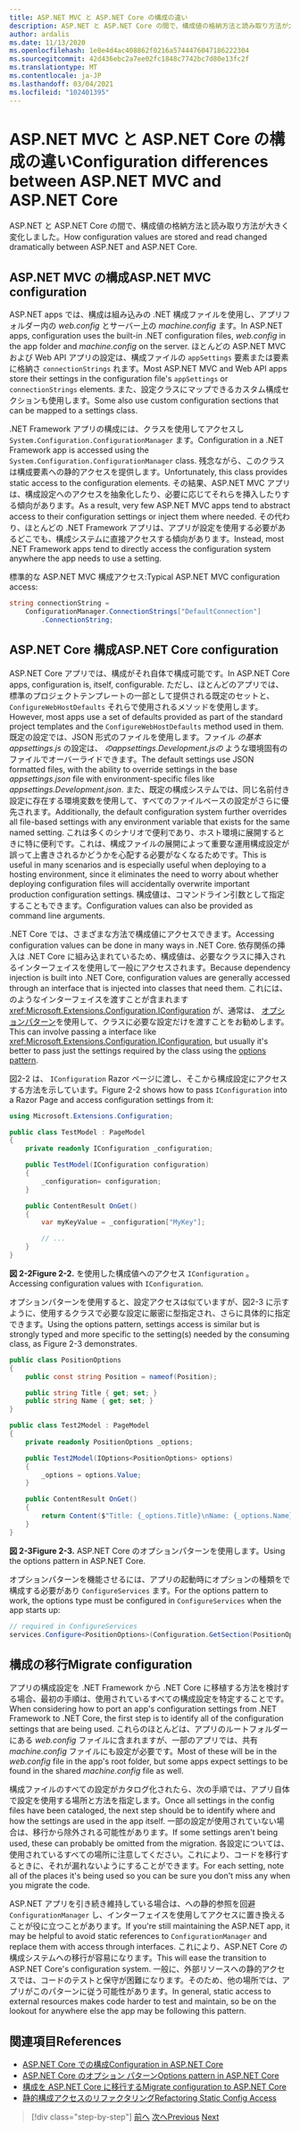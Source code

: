 ```yaml
---
title: ASP.NET MVC と ASP.NET Core の構成の違い
description: ASP.NET と ASP.NET Core の間で、構成値の格納方法と読み取り方法が大きく変化しました。 このセクションでは、詳細と、ASP.NET から ASP.NET Core に構成を移行する方法について説明します。
author: ardalis
ms.date: 11/13/2020
ms.openlocfilehash: 1e8e4d4ac408862f0216a5744476047186222304
ms.sourcegitcommit: 42d436ebc2a7ee02fc1848c7742bc7d80e13fc2f
ms.translationtype: MT
ms.contentlocale: ja-JP
ms.lasthandoff: 03/04/2021
ms.locfileid: "102401395"
---
```

# <a name="configuration-differences-between-aspnet-mvc-and-aspnet-core"></a><span data-ttu-id="d5645-104">ASP.NET MVC と ASP.NET Core の構成の違い</span><span class="sxs-lookup"><span data-stu-id="d5645-104">Configuration differences between ASP.NET MVC and ASP.NET Core</span></span>

<span data-ttu-id="d5645-105">ASP.NET と ASP.NET Core の間で、構成値の格納方法と読み取り方法が大きく変化しました。</span><span class="sxs-lookup"><span data-stu-id="d5645-105">How configuration values are stored and read changed dramatically between ASP.NET and ASP.NET Core.</span></span>

## <a name="aspnet-mvc-configuration"></a><span data-ttu-id="d5645-106">ASP.NET MVC の構成</span><span class="sxs-lookup"><span data-stu-id="d5645-106">ASP.NET MVC configuration</span></span>

<span data-ttu-id="d5645-107">ASP.NET apps では、構成は組み込みの .NET 構成ファイルを使用し、アプリフォルダー内の *web.config* とサーバー上の *machine.config* ます。</span><span class="sxs-lookup"><span data-stu-id="d5645-107">In ASP.NET apps, configuration uses the built-in .NET configuration files, *web.config* in the app folder and *machine.config* on the server.</span></span> <span data-ttu-id="d5645-108">ほとんどの ASP.NET MVC および Web API アプリの設定は、構成ファイルの `appSettings` 要素または要素に格納さ `connectionStrings` れます。</span><span class="sxs-lookup"><span data-stu-id="d5645-108">Most ASP.NET MVC and Web API apps store their settings in the configuration file's `appSettings` or `connectionStrings` elements.</span></span> <span data-ttu-id="d5645-109">また、設定クラスにマップできるカスタム構成セクションも使用します。</span><span class="sxs-lookup"><span data-stu-id="d5645-109">Some also use custom configuration sections that can be mapped to a settings class.</span></span>

<span data-ttu-id="d5645-110">.NET Framework アプリの構成には、クラスを使用してアクセスし `System.Configuration.ConfigurationManager` ます。</span><span class="sxs-lookup"><span data-stu-id="d5645-110">Configuration in a .NET Framework app is accessed using the `System.Configuration.ConfigurationManager` class.</span></span> <span data-ttu-id="d5645-111">残念ながら、このクラスは構成要素への静的アクセスを提供します。</span><span class="sxs-lookup"><span data-stu-id="d5645-111">Unfortunately, this class provides static access to the configuration elements.</span></span> <span data-ttu-id="d5645-112">その結果、ASP.NET MVC アプリは、構成設定へのアクセスを抽象化したり、必要に応じてそれらを挿入したりする傾向があります。</span><span class="sxs-lookup"><span data-stu-id="d5645-112">As a result, very few ASP.NET MVC apps tend to abstract access to their configuration settings or inject them where needed.</span></span> <span data-ttu-id="d5645-113">その代わり、ほとんどの .NET Framework アプリは、アプリが設定を使用する必要があるどこでも、構成システムに直接アクセスする傾向があります。</span><span class="sxs-lookup"><span data-stu-id="d5645-113">Instead, most .NET Framework apps tend to directly access the configuration system anywhere the app needs to use a setting.</span></span>

<span data-ttu-id="d5645-114">標準的な ASP.NET MVC 構成アクセス:</span><span class="sxs-lookup"><span data-stu-id="d5645-114">Typical ASP.NET MVC configuration access:</span></span>

```csharp
string connectionString =
    ConfigurationManager.ConnectionStrings["DefaultConnection"]
        .ConnectionString;
```

## <a name="aspnet-core-configuration"></a><span data-ttu-id="d5645-115">ASP.NET Core 構成</span><span class="sxs-lookup"><span data-stu-id="d5645-115">ASP.NET Core configuration</span></span>

<span data-ttu-id="d5645-116">ASP.NET Core アプリでは、構成がそれ自体で構成可能です。</span><span class="sxs-lookup"><span data-stu-id="d5645-116">In ASP.NET Core apps, configuration is, itself, configurable.</span></span> <span data-ttu-id="d5645-117">ただし、ほとんどのアプリでは、標準のプロジェクトテンプレートの一部として提供される既定のセットと、 `ConfigureWebHostDefaults` それらで使用されるメソッドを使用します。</span><span class="sxs-lookup"><span data-stu-id="d5645-117">However, most apps use a set of defaults provided as part of the standard project templates and the `ConfigureWebHostDefaults` method used in them.</span></span> <span data-ttu-id="d5645-118">既定の設定では、JSON 形式のファイルを使用します。ファイル *の基本appsettings.js* の設定は、 *のappsettings.Development.jsの* ような環境固有のファイルでオーバーライドできます。</span><span class="sxs-lookup"><span data-stu-id="d5645-118">The default settings use JSON formatted files, with the ability to override settings in the base *appsettings.json* file with environment-specific files like *appsettings.Development.json*.</span></span> <span data-ttu-id="d5645-119">また、既定の構成システムでは、同じ名前付き設定に存在する環境変数を使用して、すべてのファイルベースの設定がさらに優先されます。</span><span class="sxs-lookup"><span data-stu-id="d5645-119">Additionally, the default configuration system further overrides all file-based settings with any environment variable that exists for the same named setting.</span></span> <span data-ttu-id="d5645-120">これは多くのシナリオで便利であり、ホスト環境に展開するときに特に便利です。これは、構成ファイルの展開によって重要な運用構成設定が誤って上書きされるかどうかを心配する必要がなくなるためです。</span><span class="sxs-lookup"><span data-stu-id="d5645-120">This is useful in many scenarios and is especially useful when deploying to a hosting environment, since it eliminates the need to worry about whether deploying configuration files will accidentally overwrite important production configuration settings.</span></span> <span data-ttu-id="d5645-121">構成値は、コマンドライン引数として指定することもできます。</span><span class="sxs-lookup"><span data-stu-id="d5645-121">Configuration values can also be provided as command line arguments.</span></span>

<span data-ttu-id="d5645-122">.NET Core では、さまざまな方法で構成値にアクセスできます。</span><span class="sxs-lookup"><span data-stu-id="d5645-122">Accessing configuration values can be done in many ways in .NET Core.</span></span> <span data-ttu-id="d5645-123">依存関係の挿入は .NET Core に組み込まれているため、構成値は、必要なクラスに挿入されるインターフェイスを使用して一般にアクセスされます。</span><span class="sxs-lookup"><span data-stu-id="d5645-123">Because dependency injection is built into .NET Core, configuration values are generally accessed through an interface that is injected into classes that need them.</span></span> <span data-ttu-id="d5645-124">これには、のようなインターフェイスを渡すことが含まれます <xref:Microsoft.Extensions.Configuration.IConfiguration> が、通常は、 [オプションパターン](/aspnet/core/fundamentals/configuration/options)を使用して、クラスに必要な設定だけを渡すことをお勧めします。</span><span class="sxs-lookup"><span data-stu-id="d5645-124">This can involve passing a interface like <xref:Microsoft.Extensions.Configuration.IConfiguration>, but usually it's better to pass just the settings required by the class using the [options pattern](/aspnet/core/fundamentals/configuration/options).</span></span>

<span data-ttu-id="d5645-125">図2-2 は、 `IConfiguration` Razor ページに渡し、そこから構成設定にアクセスする方法を示しています。</span><span class="sxs-lookup"><span data-stu-id="d5645-125">Figure 2-2 shows how to pass `IConfiguration` into a Razor Page and access configuration settings from it:</span></span>

```csharp
using Microsoft.Extensions.Configuration;

public class TestModel : PageModel
{
    private readonly IConfiguration _configuration;

    public TestModel(IConfiguration configuration)
    {
        _configuration= configuration;
    }

    public ContentResult OnGet()
    {
        var myKeyValue = _configuration["MyKey"];

        // ...
    }
}
```

<span data-ttu-id="d5645-126">**図 2-2**</span><span class="sxs-lookup"><span data-stu-id="d5645-126">**Figure 2-2.**</span></span> <span data-ttu-id="d5645-127">を使用した構成値へのアクセス `IConfiguration` 。</span><span class="sxs-lookup"><span data-stu-id="d5645-127">Accessing configuration values with `IConfiguration`.</span></span>

<span data-ttu-id="d5645-128">オプションパターンを使用すると、設定アクセスは似ていますが、図2-3 に示すように、使用するクラスで必要な設定に厳密に型指定され、さらに具体的に指定できます。</span><span class="sxs-lookup"><span data-stu-id="d5645-128">Using the options pattern, settings access is similar but is strongly typed and more specific to the setting(s) needed by the consuming class, as Figure 2-3 demonstrates.</span></span>

```csharp
public class PositionOptions
{
    public const string Position = nameof(Position);

    public string Title { get; set; }
    public string Name { get; set; }
}

public class Test2Model : PageModel
{
    private readonly PositionOptions _options;

    public Test2Model(IOptions<PositionOptions> options)
    {
        _options = options.Value;
    }

    public ContentResult OnGet()
    {
        return Content($"Title: {_options.Title}\nName: {_options.Name}");
    }
}
```

<span data-ttu-id="d5645-129">**図 2-3**</span><span class="sxs-lookup"><span data-stu-id="d5645-129">**Figure 2-3.**</span></span> <span data-ttu-id="d5645-130">ASP.NET Core のオプションパターンを使用します。</span><span class="sxs-lookup"><span data-stu-id="d5645-130">Using the options pattern in ASP.NET Core.</span></span>

<span data-ttu-id="d5645-131">オプションパターンを機能させるには、アプリの起動時にオプションの種類をで構成する必要があり `ConfigureServices` ます。</span><span class="sxs-lookup"><span data-stu-id="d5645-131">For the options pattern to work, the options type must be configured in `ConfigureServices` when the app starts up:</span></span>

```csharp
// required in ConfigureServices
services.Configure<PositionOptions>(Configuration.GetSection(PositionOptions.Position));
```

## <a name="migrate-configuration"></a><span data-ttu-id="d5645-132">構成の移行</span><span class="sxs-lookup"><span data-stu-id="d5645-132">Migrate configuration</span></span>

<span data-ttu-id="d5645-133">アプリの構成設定を .NET Framework から .NET Core に移植する方法を検討する場合、最初の手順は、使用されているすべての構成設定を特定することです。</span><span class="sxs-lookup"><span data-stu-id="d5645-133">When considering how to port an app's configuration settings from .NET Framework to .NET Core, the first step is to identify all of the configuration settings that are being used.</span></span> <span data-ttu-id="d5645-134">これらのほとんどは、アプリのルートフォルダーにある *web.config* ファイルに含まれますが、一部のアプリでは、共有 *machine.config* ファイルにも設定が必要です。</span><span class="sxs-lookup"><span data-stu-id="d5645-134">Most of these will be in the *web.config* file in the app's root folder, but some apps expect settings to be found in the shared *machine.config* file as well.</span></span>

<span data-ttu-id="d5645-135">構成ファイルのすべての設定がカタログ化されたら、次の手順では、アプリ自体で設定を使用する場所と方法を指定します。</span><span class="sxs-lookup"><span data-stu-id="d5645-135">Once all settings in the config files have been cataloged, the next step should be to identify where and how the settings are used in the app itself.</span></span> <span data-ttu-id="d5645-136">一部の設定が使用されていない場合は、移行から除外される可能性があります。</span><span class="sxs-lookup"><span data-stu-id="d5645-136">If some settings aren't being used, these can probably be omitted from the migration.</span></span> <span data-ttu-id="d5645-137">各設定については、使用されているすべての場所に注意してください。これにより、コードを移行するときに、それが漏れないようにすることができます。</span><span class="sxs-lookup"><span data-stu-id="d5645-137">For each setting, note all of the places it's being used so you can be sure you don't miss any when you migrate the code.</span></span>

<span data-ttu-id="d5645-138">ASP.NET アプリを引き続き維持している場合は、への静的参照を回避 `ConfigurationManager` し、インターフェイスを使用してアクセスに置き換えることが役に立つことがあります。</span><span class="sxs-lookup"><span data-stu-id="d5645-138">If you're still maintaining the ASP.NET app, it may be helpful to avoid static references to `ConfigurationManager` and replace them with access through interfaces.</span></span> <span data-ttu-id="d5645-139">これにより、ASP.NET Core の構成システムへの移行が容易になります。</span><span class="sxs-lookup"><span data-stu-id="d5645-139">This will ease the transition to ASP.NET Core's configuration system.</span></span> <span data-ttu-id="d5645-140">一般に、外部リソースへの静的アクセスでは、コードのテストと保守が困難になります。そのため、他の場所では、アプリがこのパターンに従う可能性があります。</span><span class="sxs-lookup"><span data-stu-id="d5645-140">In general, static access to external resources makes code harder to test and maintain, so be on the lookout for anywhere else the app may be following this pattern.</span></span>

## <a name="references"></a><span data-ttu-id="d5645-141">関連項目</span><span class="sxs-lookup"><span data-stu-id="d5645-141">References</span></span>

- [<span data-ttu-id="d5645-142">ASP.NET Core での構成</span><span class="sxs-lookup"><span data-stu-id="d5645-142">Configuration in ASP.NET Core</span></span>](/aspnet/core/fundamentals/configuration/)
- [<span data-ttu-id="d5645-143">ASP.NET Core のオプション パターン</span><span class="sxs-lookup"><span data-stu-id="d5645-143">Options pattern in ASP.NET Core</span></span>](/aspnet/core/fundamentals/configuration/options)
- [<span data-ttu-id="d5645-144">構成を ASP.NET Core に移行する</span><span class="sxs-lookup"><span data-stu-id="d5645-144">Migrate configuration to ASP.NET Core</span></span>](/aspnet/core/migration/configuration)
- [<span data-ttu-id="d5645-145">静的構成アクセスのリファクタリング</span><span class="sxs-lookup"><span data-stu-id="d5645-145">Refactoring Static Config Access</span></span>](https://ardalis.com/refactoring-static-config-access/)

>[!div class="step-by-step"]
><span data-ttu-id="d5645-146">[前へ](middleware-modules-handlers.md)
>[次へ](routing-differences.md)</span><span class="sxs-lookup"><span data-stu-id="d5645-146">[Previous](middleware-modules-handlers.md)
[Next](routing-differences.md)</span></span>
